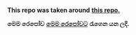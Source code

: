 **This repo was taken around** <a href='https://github.com/SL-Alpha-X-Team/Youtube-Downloader-For-TG'>**this repo.**</a>

**මෙම රෙපෝව** <a href="https://github.com/SL-Alpha-X-Team/Youtube-Downloader-For-TG">**මෙම රෙපෝවට**</a> **රැගෙන යන ලදි.**
